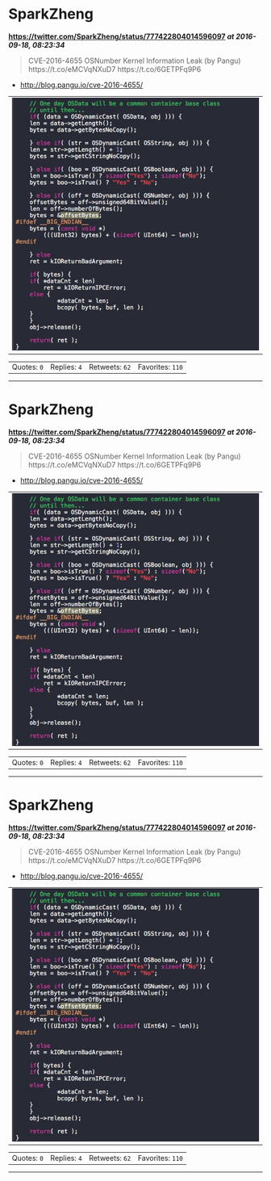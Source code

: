 # SparkZheng
**https://twitter.com/SparkZheng/status/777422804014596097 _at 2016-09-18, 08:23:34_**
<blockquote>
CVE-2016-4655 OSNumber Kernel Information Leak (by Pangu) https://t.co/eMCVqNXuD7 https://t.co/6GETPFq9P6
</blockquote>

* http://blog.pangu.io/cve-2016-4655/

<table><tr>
<td><img src="pictures/0b1276dc31e7d6469b69edd99ff5f4ce48f3a282f07f592587a5ebc4d03c1580.jpg" alt="0b1276dc31e7d6469b69edd99ff5f4ce48f3a282f07f592587a5ebc4d03c1580.jpg"></td>
</table></tr>
<table><tr>
<td>Quotes: <code>0</code></td>
<td>Replies: <code>4</code></td>
<td>Retweets: <code>62</code></td>
<td>Favorites: <code>110</code></td>
</tr></table>

---

# SparkZheng
**https://twitter.com/SparkZheng/status/777422804014596097 _at 2016-09-18, 08:23:34_**
<blockquote>
CVE-2016-4655 OSNumber Kernel Information Leak (by Pangu) https://t.co/eMCVqNXuD7 https://t.co/6GETPFq9P6
</blockquote>

* http://blog.pangu.io/cve-2016-4655/

<table><tr>
<td><img src="pictures/0b1276dc31e7d6469b69edd99ff5f4ce48f3a282f07f592587a5ebc4d03c1580.jpg" alt="0b1276dc31e7d6469b69edd99ff5f4ce48f3a282f07f592587a5ebc4d03c1580.jpg"></td>
</table></tr>
<table><tr>
<td>Quotes: <code>0</code></td>
<td>Replies: <code>4</code></td>
<td>Retweets: <code>62</code></td>
<td>Favorites: <code>110</code></td>
</tr></table>

---

# SparkZheng
**https://twitter.com/SparkZheng/status/777422804014596097 _at 2016-09-18, 08:23:34_**
<blockquote>
CVE-2016-4655 OSNumber Kernel Information Leak (by Pangu) https://t.co/eMCVqNXuD7 https://t.co/6GETPFq9P6
</blockquote>

* http://blog.pangu.io/cve-2016-4655/

<table><tr>
<td><img src="pictures/0b1276dc31e7d6469b69edd99ff5f4ce48f3a282f07f592587a5ebc4d03c1580.jpg" alt="0b1276dc31e7d6469b69edd99ff5f4ce48f3a282f07f592587a5ebc4d03c1580.jpg"></td>
</table></tr>
<table><tr>
<td>Quotes: <code>0</code></td>
<td>Replies: <code>4</code></td>
<td>Retweets: <code>62</code></td>
<td>Favorites: <code>110</code></td>
</tr></table>

---


